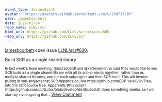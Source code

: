 ```yaml
---
event_type: IssuesEvent
avatar: "https://avatars.githubusercontent.com/u/20071770?"
user: jameshcorbett
date: 2025-02-04
repo_name: LLNL/scr
html_url: https://github.com/LLNL/scr/issues/600
repo_url: https://github.com/LLNL/scr
---
```


<a href='https://github.com/jameshcorbett' target='_blank'>jameshcorbett</a> open issue <a href='https://github.com/LLNL/scr/issues/600' target='_blank'>LLNL/scr#600</a>.

<p>Build SCR as a single shared library</p><small>In last week's team meeting, @mcfadden8 and @kathrynmohror said they would like to see SCR build as a single shared library with all its sub-projects together, rather than as multiple shared libraries, one for each subproject and then SCR itself. This will involve pulling in sub-projects that SCR depends on, like https://github.com/ECP-VeloC/KVTree, into the SCR source tree. Apparently [this script](https://github.com/LLNL/scr/blob/develop/dist/builddist)  does something similar, so I will start by investigating that....</small><a href='https://github.com/LLNL/scr/issues/600' target='_blank'>View Comment</a>